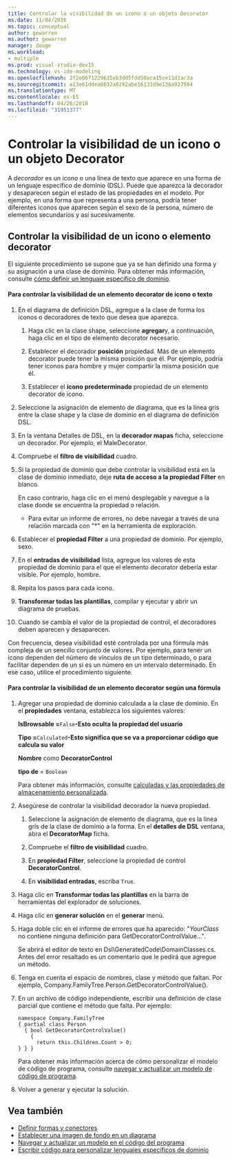 ```yaml
---
title: Controlar la visibilidad de un icono o un objeto Decorator
ms.date: 11/04/2016
ms.topic: conceptual
author: gewarren
ms.author: gewarren
manager: douge
ms.workload:
- multiple
ms.prod: visual-studio-dev15
ms.technology: vs-ide-modeling
ms.openlocfilehash: 2f2e0671229635eb3dd5fdd50aca15ce11d1ac3a
ms.sourcegitcommit: e13e61ddea6032a8282abe16131d9e136a927984
ms.translationtype: MT
ms.contentlocale: es-ES
ms.lasthandoff: 04/26/2018
ms.locfileid: "31951377"
---
```

# <a name="controlling-the-visibility-of-an-icon-or-decorator"></a>Controlar la visibilidad de un icono o un objeto Decorator
A *decorador* es un icono o una línea de texto que aparece en una forma de un lenguaje específico de dominio (DSL). Puede que aparezca la decorador y desaparecen según el estado de las propiedades en el modelo. Por ejemplo, en una forma que representa a una persona, podría tener diferentes iconos que aparecen según el sexo de la persona, número de elementos secundarios y así sucesivamente.

## <a name="controlling-the-visibility-of-an-icon-or-decorator"></a>Controlar la visibilidad de un icono o elemento decorator
 El siguiente procedimiento se supone que ya se han definido una forma y su asignación a una clase de dominio. Para obtener más información, consulte [cómo definir un lenguaje específico de dominio](../modeling/how-to-define-a-domain-specific-language.md).

#### <a name="to-control-the-visibility-of-an-icon-or-text-decorator"></a>Para controlar la visibilidad de un elemento decorator de icono o texto

1.  En el diagrama de definición DSL, agregue a la clase de forma los iconos o decoradores de texto que desea que aparezca.

    1.  Haga clic en la clase shape, seleccione **agregar**y, a continuación, haga clic en el tipo de elemento decorator necesario.

    2.  Establecer el decorador **posición** propiedad. Más de un elemento decorator puede tener la misma posición que él. Por ejemplo, podría tener iconos para hombre y mujer compartir la misma posición que él.

    3.  Establecer el **icono predeterminado** propiedad de un elemento decorator de icono.

2.  Seleccione la asignación de elemento de diagrama, que es la línea gris entre la clase shape y la clase de dominio en el diagrama de definición DSL.

3.  En la ventana Detalles de DSL, en la **decorador mapas** ficha, seleccione un decorador. Por ejemplo, el MaleDecorator.

4.  Compruebe el **filtro de visibilidad** cuadro.

5.  Si la propiedad de dominio que debe controlar la visibilidad está en la clase de dominio inmediato, deje **ruta de acceso a la propiedad Filter** en blanco.

     En caso contrario, haga clic en el menú desplegable y navegue a la clase donde se encuentra la propiedad o relación.

    -   Para evitar un informe de errores, no debe navegar a través de una relación marcada con "*" en la herramienta de exploración.

6.  Establecer el **propiedad Filter** a una propiedad de dominio. Por ejemplo, sexo.

7.  En el **entradas de visibilidad** lista, agregue los valores de esta propiedad de dominio para el que el elemento decorator debería estar visible. Por ejemplo, hombre.

8.  Repita los pasos para cada icono.

9. **Transformar todas las plantillas**, compilar y ejecutar y abrir un diagrama de pruebas.

10. Cuando se cambia el valor de la propiedad de control, el decoradores deben aparecen y desaparecen.

 Con frecuencia, desea visibilidad esté controlada por una fórmula más compleja de un sencillo conjunto de valores. Por ejemplo, para tener un icono dependen del número de vínculos de un tipo determinado, o para facilitar dependen de un si es un número en un intervalo determinado. En ese caso, utilice el procedimiento siguiente.

#### <a name="to-control-the-visibility-of-a-decorator-based-on-a-formula"></a>Para controlar la visibilidad de un elemento decorator según una fórmula

1.  Agregar una propiedad de dominio calculada a la clase de dominio. En el **propiedades** ventana, establezca los siguientes valores:

     **IsBrowsable =**`False`**-Esto oculta la propiedad del usuario** 

     **Tipo =**`Calculated`**-Esto significa que se va a proporcionar código que calcula su valor** 

     **Nombre** como **DecoratorControl**

     **tipo de** = `Boolean`

     Para obtener más información, consulte [calculadas y las propiedades de almacenamiento personalizada](../modeling/calculated-and-custom-storage-properties.md).

2.  Asegúrese de controlar la visibilidad decorador la nueva propiedad.

    1.  Seleccione la asignación de elemento de diagrama, que es la línea gris de la clase de dominio a la forma. En el **detalles de DSL** ventana, abra el **DecoratorMap** ficha.

    2.  Compruebe el **filtro de visibilidad** cuadro.

    3.  En **propiedad Filter**, seleccione la propiedad de control **DecoratorControl**.

    4.  En **visibilidad entradas**, escriba `True`.

3.  Haga clic en **Transformar todas las plantillas** en la barra de herramientas del explorador de soluciones.

4.  Haga clic en **generar solución** en el **generar** menú.

5.  Haga doble clic en el informe de errores que ha aparecido: "*YourClass* no contiene ninguna definición para GetDecoratorControlValue...".

     Se abrirá el editor de texto en Dsl\GeneratedCode\DomainClasses.cs. Antes del error resaltado es un comentario que le pedirá que agregue un método.

6.  Tenga en cuenta el espacio de nombres, clase y método que faltan.  Por ejemplo, Company.FamilyTree.Person.GetDecoratorControlValue().

7.  En un archivo de código independiente, escribir una definición de clase parcial que contiene el método que falta. Por ejemplo:

    ```
    namespace Company.FamilyTree
    { partial class Person
      { bool GetDecoratorControlValue()
        {
          return this.Children.Count > 0;
    } } }
    ```

     Para obtener más información acerca de cómo personalizar el modelo de código de programa, consulte [navegar y actualizar un modelo de código de programa](../modeling/navigating-and-updating-a-model-in-program-code.md).

8.  Volver a generar y ejecutar la solución.

## <a name="see-also"></a>Vea también

- [Definir formas y conectores](../modeling/defining-shapes-and-connectors.md)
- [Establecer una imagen de fondo en un diagrama](../modeling/setting-a-background-image-on-a-diagram.md)
- [Navegar y actualizar un modelo en el código del programa](../modeling/navigating-and-updating-a-model-in-program-code.md)
- [Escribir código para personalizar lenguajes específicos de dominio](../modeling/writing-code-to-customise-a-domain-specific-language.md)